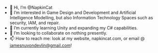 - 👋 Hi, I’m @NapkinCat
- 👀 I’m interested in Game Design and Development and Artificial Intelligence Modelling, but also Information Technology Spaces such as security, IAM, and repair.
- 🌱 I’m currently learning Unity and expanding my C# capabilities.
- 💞️ I’m looking to collaborate on nothing presently.
- 📫 How to reach me: look at my website, napkincat.com, or email @ jamesnuvondevlin@gmail.com!

<!---
NapkinCat/NapkinCat is a ✨ special ✨ repository because its `README.md` (this file) appears on your GitHub profile.
You can click the Preview link to take a look at your changes.
--->

